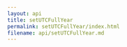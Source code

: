 ```yaml
---
layout: api
title: setUTCFullYear
permalink: setUTCFullYear/index.html
filename: api/setUTCFullYear.md
---
```

